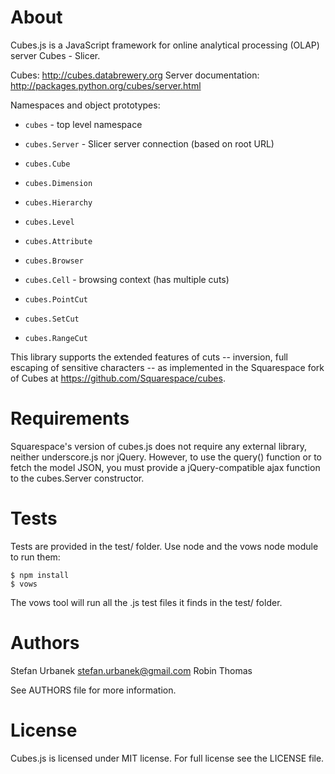 About
=====

Cubes.js is a JavaScript framework for online analytical processing (OLAP)
server Cubes - Slicer.

Cubes: http://cubes.databrewery.org
Server documentation: http://packages.python.org/cubes/server.html

Namespaces and object prototypes:

* `cubes` - top level namespace
* `cubes.Server` - Slicer server connection (based on root URL)
* `cubes.Cube`
* `cubes.Dimension`
* `cubes.Hierarchy`
* `cubes.Level`
* `cubes.Attribute`

* `cubes.Browser`
* `cubes.Cell` - browsing context (has multiple cuts)
* `cubes.PointCut`
* `cubes.SetCut`
* `cubes.RangeCut`

This library supports the extended features of cuts -- inversion, full
escaping of sensitive characters -- as implemented in the Squarespace fork of
Cubes at https://github.com/Squarespace/cubes.

Requirements
============

Squarespace's version of cubes.js does not require any external library,
neither underscore.js nor jQuery.  However, to use the query() function or to
fetch the model JSON, you must provide a jQuery-compatible ajax function to
the cubes.Server constructor.

Tests
=====

Tests are provided in the test/ folder. Use node and the vows node module to
run them:

    $ npm install
    $ vows

The vows tool will run all the .js test files it finds in the test/ folder.

Authors
=======

Stefan Urbanek <stefan.urbanek@gmail.com>
Robin Thomas

See AUTHORS file for more information.

License
=======

Cubes.js is licensed under MIT license.  For full license see the LICENSE
file.
